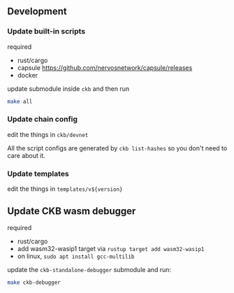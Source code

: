 ## Development

### Update built-in scripts

required

- rust/cargo
- capsule https://github.com/nervosnetwork/capsule/releases
- docker

update submodule inside `ckb` and then run

```sh
make all
```

### Update chain config

edit the things in `ckb/devnet`

All the script configs are generated by `ckb list-hashes` so you don't need to care about it.

### Update templates

edit the things in `templates/v${version}`

## Update CKB wasm debugger


required

- rust/cargo
- add wasm32-wasip1 target via `rustup target add wasm32-wasip1`
- on linux, `sudo apt install gcc-multilib`

update the `ckb-standalone-debugger` submodule and run:

```sh
make ckb-debugger
```
